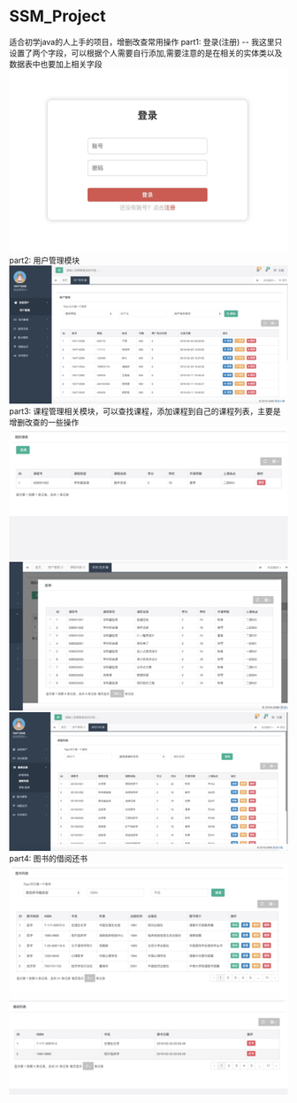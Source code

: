 # SSM_Project

适合初学java的人上手的项目，增删改查常用操作
part1: 登录(注册) -- 我这里只设置了两个字段，可以根据个人需要自行添加,需要注意的是在相关的实体类以及数据表中也要加上相关字段
![Image text](https://github.com/chen1code/SSM_Project/blob/master/image/login.png)
part2: 用户管理模块
![Image text](https://github.com/chen1code/SSM_Project/blob/master/image/user.png)
part3: 课程管理相关模块，可以查找课程，添加课程到自己的课程列表，主要是增删改查的一些操作
![Image text](https://github.com/chen1code/SSM_Project/blob/master/image/curri_list.png)
![Image text](https://github.com/chen1code/SSM_Project/blob/master/image/choose_curri.png)
![Image text](https://github.com/chen1code/SSM_Project/blob/master/image/curriculum.png)
part4: 图书的借阅还书
![Image text](https://github.com/chen1code/SSM_Project/blob/master/image/borrow_book.png)
![Image text](https://github.com/chen1code/SSM_Project/blob/master/image/return_book.png)
